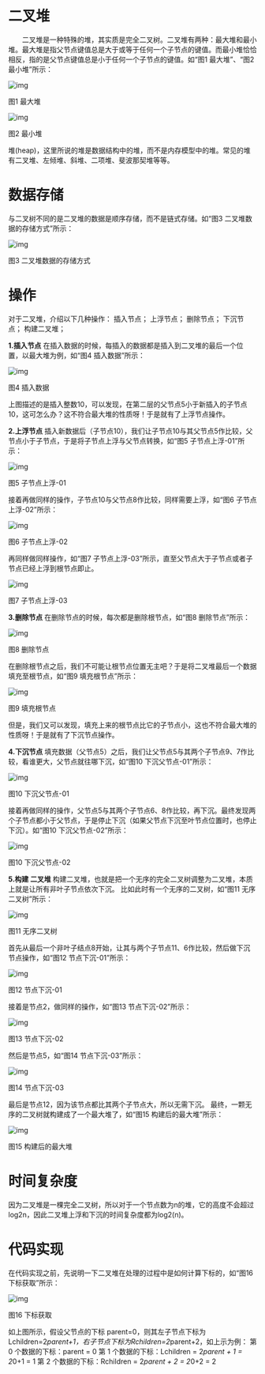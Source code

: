 # 二叉堆

  二叉堆是一种特殊的堆，其实质是完全二叉树。二叉堆有两种：最大堆和最小堆。最大堆是指父节点键值总是大于或等于任何一个子节点的键值。而最小堆恰恰相反，指的是父节点键值总是小于任何一个子节点的键值。如“图1 最大堆”、“图2 最小堆”所示：



![img](https:////upload-images.jianshu.io/upload_images/16446743-3b40974f3d0efd14.png?imageMogr2/auto-orient/strip|imageView2/2/w/669/format/webp)

图1 最大堆



![img](https:////upload-images.jianshu.io/upload_images/16446743-45b92635bbdbecd6.png?imageMogr2/auto-orient/strip|imageView2/2/w/670/format/webp)

图2 最小堆



堆(heap)，这里所说的堆是数据结构中的堆，而不是内存模型中的堆。常见的堆有二叉堆、左倾堆、斜堆、二项堆、斐波那契堆等等。

# 数据存储

与二叉树不同的是二叉堆的数据是顺序存储，而不是链式存储。如“图3 二叉堆数据的存储方式”所示：



![img](https:////upload-images.jianshu.io/upload_images/16446743-4920b060d099d63c.png?imageMogr2/auto-orient/strip|imageView2/2/w/652/format/webp)

图3 二叉堆数据的存储方式

# 操作

对于二叉堆，介绍以下几种操作：
 插入节点；
 上浮节点；
 删除节点；
 下沉节点；
 构建二叉堆；

**1.插入节点**
 在插入数据的时候，每插入的数据都是插入到二叉堆的最后一个位置，以最大堆为例，如“图4 插入数据”所示：
 

![img](https:////upload-images.jianshu.io/upload_images/16446743-33114f7467aa0460.png?imageMogr2/auto-orient/strip|imageView2/2/w/687/format/webp)

图4 插入数据



上图描述的是插入整数10，可以发现，在第二层的父节点5小于新插入的子节点10，这可怎么办？这不符合最大堆的性质呀！于是就有了上浮节点操作。

**2.上浮节点**
 插入新数据后（子节点10），我们让子节点10与其父节点5作比较，父节点小于子节点，于是将子节点上浮与父节点转换，如“图5 子节点上浮-01”所示：
 

![img](https:////upload-images.jianshu.io/upload_images/16446743-b60830ce0837c565.png?imageMogr2/auto-orient/strip|imageView2/2/w/662/format/webp)

图5 子节点上浮-01



接着再做同样的操作，子节点10与父节点8作比较，同样需要上浮，如“图6 子节点上浮-02”所示：



![img](https:////upload-images.jianshu.io/upload_images/16446743-83e4ecbc7639547f.png?imageMogr2/auto-orient/strip|imageView2/2/w/636/format/webp)

图6 子节点上浮-02

再同样做同样操作，如“图7 子节点上浮-03”所示，直至父节点大于子节点或者子节点已经上浮到根节点即止。



![img](https:////upload-images.jianshu.io/upload_images/16446743-6c360de0bd15ee79.png?imageMogr2/auto-orient/strip|imageView2/2/w/654/format/webp)

图7 子节点上浮-03

**3.删除节点**
 在删除节点的时候，每次都是删除根节点，如“图8 删除节点”所示：
 

![img](https:////upload-images.jianshu.io/upload_images/16446743-0a147d03dbbdadb0.png?imageMogr2/auto-orient/strip|imageView2/2/w/694/format/webp)

图8 删除节点



在删除根节点之后，我们不可能让根节点位置无主吧？于是将二叉堆最后一个数据填充至根节点，如“图9 填充根节点”所示：



![img](https:////upload-images.jianshu.io/upload_images/16446743-3611c319ebf50c5d.png?imageMogr2/auto-orient/strip|imageView2/2/w/653/format/webp)

图9 填充根节点

但是，我们又可以发现，填充上来的根节点比它的子节点小，这也不符合最大堆的性质呀！于是就有了下沉节点操作。

**4.下沉节点**
 填充数据（父节点5）之后，我们让父节点5与其两个子节点9、7作比较，看谁更大，父节点就往哪下沉，如“图10 下沉父节点-01”所示：
 

![img](https:////upload-images.jianshu.io/upload_images/16446743-db1c555a5e7bf487.png?imageMogr2/auto-orient/strip|imageView2/2/w/958/format/webp)

图10 下沉父节点-01


 接着再做同样的操作，父节点5与其两个子节点6、8作比较，再下沉。最终发现两个子节点都小于父节点，于是停止下沉（如果父节点下沉至叶节点位置时，也停止下沉）。如“图10 下沉父节点-02”所示：

![img](https:////upload-images.jianshu.io/upload_images/16446743-53a471f15a46a25d.png?imageMogr2/auto-orient/strip|imageView2/2/w/899/format/webp)

图10 下沉父节点-02



**5.构建 二叉堆**
 构建二叉堆，也就是把一个无序的完全二叉树调整为二叉堆，本质上就是让所有非叶子节点依次下沉。
 比如此时有一个无序的二叉树，如“图11 无序二叉树”所示：
 

![img](https:////upload-images.jianshu.io/upload_images/16446743-2e5de9fb25675900.png?imageMogr2/auto-orient/strip|imageView2/2/w/710/format/webp)

图11 无序二叉树



首先从最后一个非叶子结点8开始，让其与两个子节点11、6作比较，然后做下沉节点操作，如“图12 节点下沉-01”所示：



![img](https:////upload-images.jianshu.io/upload_images/16446743-4020f89b37b9de3e.png?imageMogr2/auto-orient/strip|imageView2/2/w/620/format/webp)

图12 节点下沉-01

接着是节点2，做同样的操作，如“图13 节点下沉-02”所示：



![img](https:////upload-images.jianshu.io/upload_images/16446743-f47936477cef7431.png?imageMogr2/auto-orient/strip|imageView2/2/w/631/format/webp)

图13 节点下沉-02

然后是节点5，如“图14 节点下沉-03”所示：



![img](https:////upload-images.jianshu.io/upload_images/16446743-0a56c0a7dba015fb.png?imageMogr2/auto-orient/strip|imageView2/2/w/625/format/webp)

图14 节点下沉-03

最后是节点12，因为该节点都比其两个子节点大，所以无需下沉。
 最终，一颗无序的二叉树就构建成了一个最大堆了，如“图15 构建后的最大堆”所示：



![img](https:////upload-images.jianshu.io/upload_images/16446743-b27b24b37af5f4cd.png?imageMogr2/auto-orient/strip|imageView2/2/w/686/format/webp)

图15 构建后的最大堆

# 时间复杂度

因为二叉堆是一棵完全二叉树，所以对于一个节点数为n的堆，它的高度不会超过log2n，因此二叉堆上浮和下沉的时间复杂度都为log2(n)。

# 代码实现

在代码实现之前，先说明一下二叉堆在处理的过程中是如何计算下标的，如“图16 下标获取”所示：



![img](https:////upload-images.jianshu.io/upload_images/16446743-d4cb1547d9c261f0.png?imageMogr2/auto-orient/strip|imageView2/2/w/648/format/webp)

图16 下标获取



如上图所示，假设父节点的下标 parent=0，则其左子节点下标为Lchildren=2*parent+1，右子节点下标为Rchildren=2*parent+2，如上示为例：
 第 0 个数据的下标：parent = 0
 第 1 个数据的下标：Lchildren = 2*parent + 1 = 2*0+1 = 1
 第 2 个数据的下标：Rchildren = 2*parent + 2 = 2*0+2 = 2